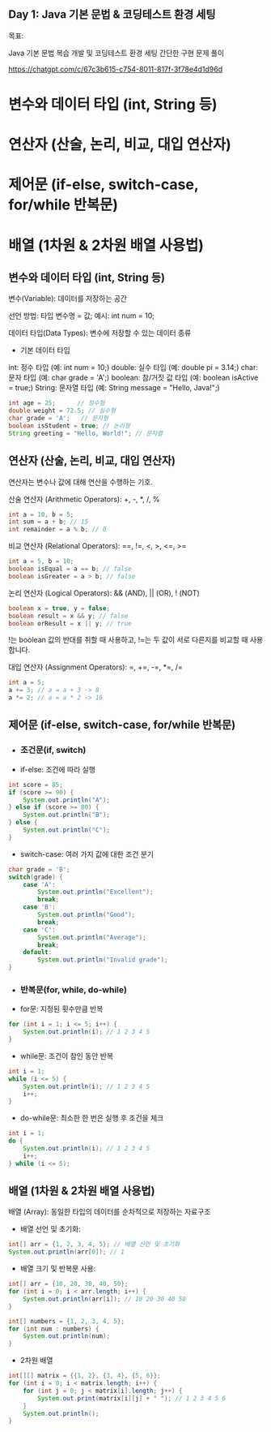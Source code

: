 ## Day 1: Java 기본 문법 & 코딩테스트 환경 세팅

목표:

Java 기본 문법 복습
개발 및 코딩테스트 환경 세팅
간단한 구현 문제 풀이

https://chatgpt.com/c/67c3b615-c754-8011-817f-3f78e4d1d96d 

# 변수와 데이터 타입 (int, String 등)
# 연산자 (산술, 논리, 비교, 대입 연산자)
# 제어문 (if-else, switch-case, for/while 반복문)
# 배열 (1차원 & 2차원 배열 사용법)


## 변수와 데이터 타입 (int, String 등)

변수(Variable): 데이터를 저장하는 공간

선언 방법: 타입 변수명 = 값;
예시: int num = 10;

데이터 타입(Data Types): 변수에 저장할 수 있는 데이터 종류

- 기본 데이터 타입

int: 정수 타입 (예: int num = 10;)
double: 실수 타입 (예: double pi = 3.14;)
char: 문자 타입 (예: char grade = 'A';)
boolean: 참/거짓 값 타입 (예: boolean isActive = true;)
String: 문자열 타입 (예: String message = "Hello, Java!";)

```java
int age = 25;      // 정수형
double weight = 72.5; // 실수형
char grade = 'A';   // 문자형
boolean isStudent = true; // 논리형
String greeting = "Hello, World!"; // 문자열
```

## 연산자 (산술, 논리, 비교, 대입 연산자)

연산자는 변수나 값에 대해 연산을 수행하는 기호.

산술 연산자 (Arithmetic Operators): +, -, *, /, %

```java
int a = 10, b = 5;
int sum = a + b; // 15
int remainder = a % b; // 0
```

비교 연산자 (Relational Operators): ==, !=, <, >, <=, >=

```java
int a = 5, b = 10;
boolean isEqual = a == b; // false
boolean isGreater = a > b; // false
```

논리 연산자 (Logical Operators): && (AND), || (OR), ! (NOT)

```java
boolean x = true, y = false;
boolean result = x && y; // false
boolean orResult = x || y; // true
```

!는 boolean 값의 반대를 취할 때 사용하고,
!=는 두 값이 서로 다른지를 비교할 때 사용합니다.

대입 연산자 (Assignment Operators): =, +=, -=, *=, /=

```java
int a = 5;
a += 3; // a = a + 3 -> 8
a *= 2; // a = a * 2 -> 16
```

## 제어문 (if-else, switch-case, for/while 반복문)

- ### 조건문(if, switch)

- if-else: 조건에 따라 실행

```java
int score = 85;
if (score >= 90) {
    System.out.println("A");
} else if (score >= 80) {
    System.out.println("B");
} else {
    System.out.println("C");
}
```

- switch-case: 여러 가지 값에 대한 조건 분기
```java
char grade = 'B';
switch(grade) {
    case 'A':
        System.out.println("Excellent");
        break;
    case 'B':
        System.out.println("Good");
        break;
    case 'C':
        System.out.println("Average");
        break;
    default:
        System.out.println("Invalid grade");
}
```

- ### 반복문(for, while, do-while)

- for문: 지정된 횟수만큼 반복

```java
for (int i = 1; i <= 5; i++) {
    System.out.println(i); // 1 2 3 4 5
}
```

 - while문: 조건이 참인 동안 반복

```java
int i = 1;
while (i <= 5) {
    System.out.println(i); // 1 2 3 4 5
    i++;
}
```

- do-while문: 최소한 한 번은 실행 후 조건을 체크
```java
int i = 1;
do {
    System.out.println(i); // 1 2 3 4 5
    i++;
} while (i <= 5);
```

## 배열 (1차원 & 2차원 배열 사용법)
배열 (Array): 동일한 타입의 데이터를 순차적으로 저장하는 자료구조

- 배열 선언 및 초기화:
```java
int[] arr = {1, 2, 3, 4, 5}; // 배열 선언 및 초기화
System.out.println(arr[0]); // 1
```

- 배열 크기 및 반복문 사용:
```java
int[] arr = {10, 20, 30, 40, 50};
for (int i = 0; i < arr.length; i++) {
    System.out.println(arr[i]); // 10 20 30 40 50
}
```

```java
int[] numbers = {1, 2, 3, 4, 5};
for (int num : numbers) {
    System.out.println(num);
}
```

- 2차원 배열
```java
int[][] matrix = {{1, 2}, {3, 4}, {5, 6}};
for (int i = 0; i < matrix.length; i++) {
    for (int j = 0; j < matrix[i].length; j++) {
        System.out.print(matrix[i][j] + " "); // 1 2 3 4 5 6
    }
    System.out.println();
}
```

